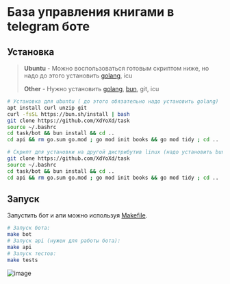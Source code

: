 # База управления книгами в telegram боте

## Установка 
> **Ubuntu** - Можно воспользоваться готовым скриптом ниже, но надо до этого установить [golang](https://go.dev/), icu 
> 
> **Other** - Нужно установить [golang](https://go.dev/), [bun](https://bun.sh/), git, icu
```sh
# Установка для ubuntu ( до этого обязательно надо установить golang)
apt install curl unzip git
curl -fsSL https://bun.sh/install | bash
git clone https://github.com/XdYoXd/task
source ~/.bashrc
cd task/bot && bun install && cd ..
cd api && rm go.sum go.mod ; go mod init books && go mod tidy ; cd ..

# Скрипт для установки на другой дистрибутив linux (надо установить bun, golang, git)
git clone https://github.com/XdYoXd/task
source ~/.bashrc
cd task/bot && bun install && cd ..
cd api && rm go.sum go.mod ; go mod init books && go mod tidy ; cd ..
```

## Запуск 
Запустить бот и апи можно используя [Makefile](https://linuxhandbook.com/using-make/).
```sh
# Запуск бота:
make bot
# Запуск api (нужен для работы бота):
make api
# Запуск тестов:
make tests
```

![image](https://github.com/XdYoXd/task/assets/154287781/8124052f-6f10-4281-bc43-4acfaa5a1c69)

